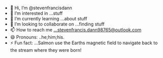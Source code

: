 - 👋 Hi, I’m @stevenfrancisdann
- 👀 I’m interested in ...stuff
- 🌱 I’m currently learning ...about stuff
- 💞️ I’m looking to collaborate on ...finding stuff
- 📫 How to reach me ...stevenfrancis.dann98765@outlook.com
- 😄 Pronouns: ..he;him;his.
- ⚡ Fun fact: ...Salmon use the Earths magnetic field to navigate back to the stream where they were born!

<!---
stevenfrancisdann/stevenfrancisdann is a ✨ special ✨ repository because its `README.md` (this file) appears on your GitHub profile.
You can click the Preview link to take a look at your changes.
--->
